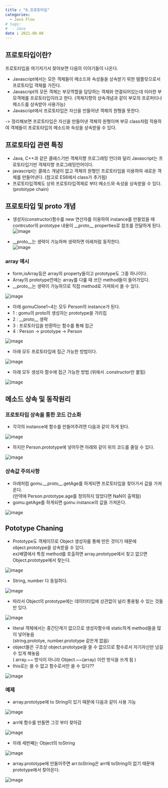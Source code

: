 ```yaml
---
title : "6.프로토타입"
categories:
  - Java Flow
# tags:
#  - Java
date : 2021-08-08
---
```


## 프로토타입이란?  
  
프로토타입을 여기저기서 찾아보면 다음의 이야기들이 나온다.  
- Javascript에서는 모든 객체들이 메소드와 속성들을 상속받기 위한 템플릿으로서 프로토타입 객체를 가진다. 
- Javascript의 모든 객체는 부모역할을 담당하는 객체와 연결되어있는데 이러한 부모객체를 프로토타입이라고 한다. (객체지향의 상속개념과 같이 부모의 프로퍼티나 메소드를 상속받아 사용가능)  
- Javascript에서 프로토타입은 자신을 만들어낸 객체의 원형을 뜻한다.  
  
-> 정리해보면 프로토타입은 자신을 만들어낸 객체의 원형이며 부모 class처럼 작용하여 객체들이 프로토타입의 메소드와 속성을 상속받을 수 있다.  

## 프로토타입 관련 특징  

- Java, C++과 같은 클래스기반 객체지향 프로그래밍 언더와 달리 Javascript는 프로토타입기반 객체지향 프로그래밍언어이다.  
- javascript는 클래스 개념이 없고 객체의 원형인 프로토타입을 이용하여 새로운 객체를 만들어낸다. (참고로 ES6에서 class가 추가됨)     
- 프로토타입객체도 상위 프로토타입객체로 부터 메소드와 속성을 상속받을 수 있다. (prototype chain)  


## 프로토타입 및 proto 개념  

- 생성자(constructor)함수를 new 연산자를 이용하여 instance를 만들었을 때 contrcutor의 prototype 내용이 \_\_proto\_\_ properties로 참조를 전달하게 된다.    
![image](https://user-images.githubusercontent.com/71579659/128615207-276b10de-7af3-40e8-ac00-21fb904402cf.png)

- \_\_proto\_\_는 생략이 가능하며 생략하면 아래처럼 동작한다.  
![image](https://user-images.githubusercontent.com/71579659/128615226-a02c1e58-0d24-4930-8975-8d7891bc15c3.png)

### array 예시  

- form,isArray등은 array의 property들이고 prototype도 그중 하나이다.  
- Array의 prototype안에는 array를 다룰 때 쓰던 method들이 들어가있다.  
- \_\_proto\_\_는 생략이 가능하므로 직접 method로 가져와서 쓸 수 있다.  

![image](https://user-images.githubusercontent.com/71579659/128615292-c91a407b-1521-47bd-93c3-7643b88c482e.png)
  
  
- 아래 gomuClone1~4는 모두 Person의 instance가 된다.  
- 1 : gomu의 proto의 생성자는 prototype을 가리킴  
- 2 : \_\_proto\_\_ 생략  
- 3 : 프로토타입을 반환하는 함수를 통해 접근  
- 4 : Person -> prototype -> Person  
  
![image](https://user-images.githubusercontent.com/71579659/128631067-f9f426c2-6649-4063-a04b-481fb826ed97.png)


- 아래 모두 프로토타입에 접근 가능한 방법이다.   

![image](https://user-images.githubusercontent.com/71579659/128615402-4660588d-eccf-49ab-9a82-932249470ee9.png)
  
  
- 아래 모두 생성자 함수에 접근 가능한 방법 (위에서 .constructor만 붙힘)  

![image](https://user-images.githubusercontent.com/71579659/128615417-31755ad2-d5e7-4a13-ba52-e17e2f2dd8e2.png)
  
  
## 메소드 상속 및 동작원리  

### 프로토타입 상속을 통한 코드 간소화   

- 각각의 instance에 함수를 만들어주려면 다음과 같이 하게 된다.  
  
![image](https://user-images.githubusercontent.com/71579659/128615475-b607129d-9703-4e29-9720-a8a27aa13cc9.png)  
  
- 하지만 Person.prototype에 넣어두면 아래와 같이 위의 코드를 줄일 수 있다.  

![image](https://user-images.githubusercontent.com/71579659/128615483-e0e7f3f3-1884-424a-8929-1267f6b2a2a7.png)
    
### 상속값 주의사항  
  
- 아래처럼 gomu.\_\_proto\_\_.getAge를 하게되면 프로토타입을 찾아가서 값을 가져온다.   
(만약에 Person.prototype.age를 정의하지 않았다면 NaN이 출력됨)  
-  gomu.getAge를 하게되면 gomu instance의 값을 가져온다.  

![image](https://user-images.githubusercontent.com/71579659/128615614-af84dd07-71ab-4a80-8f83-e7da110797a0.png)

## Pototype Chaning  
  
- Prototype도 객체이므로 Object 생성자를 통해 만든 것이기 때문에 object.prototype을 상속받을 수 있다.   
ex)배열에서 특정 method를 호출하면 array.prototype에서 찾고 없으면 Object.prototype에서 찾는다.   
  
![image](https://user-images.githubusercontent.com/71579659/128615756-fe3593cf-200d-46a5-9d25-a6973b922480.png)

- String, number 다 동일하다.  

![image](https://user-images.githubusercontent.com/71579659/128615791-fc20d359-fd11-4de6-b261-3dcf505fe713.png)
  
- 따라서 Object의 prototype에는 데이터타입에 상관없이 널리 통용될 수 있는 것들만 있다.  

![image](https://user-images.githubusercontent.com/71579659/128615804-4716967e-2160-4c60-b2c7-716a63c16605.png)


- literal 객체에서는 중간단계가 없으므로 생성자함수에 static하게 method들을 많이 넣어놓음  
(string.prototye, number.prototype 같은게 없음)  
- object들은 구조상 object.prototype을 쓸 수 없으므로 함수로서 자기자신만 넘길 수 있게 해놓음  
( array.\~\~ 방식이 아니라 Object.\~\~(array)  이런 방식을 쓰게 됨 )    
- this로는 쓸 수 없고 함수로서만 쓸 수 있다??  

![image](https://user-images.githubusercontent.com/71579659/128631980-56532704-5f25-41be-b68d-dbd60f64b25e.png)

  
### 예제  
  
- array.prototype에 to String이 있기 때문에 다음과 같이 사용 가능  

![image](https://user-images.githubusercontent.com/71579659/128615968-6a9137b2-7fc4-48df-8ef2-d5b9b2c9d0fc.png)

- arr에 함수를 만들면 그것 부터 찾아감  

![image](https://user-images.githubusercontent.com/71579659/128616072-91dc8581-6cf8-4e45-a4d6-c4959427d17f.png)

- 아래 세번째는 Object의 toString  

![image](https://user-images.githubusercontent.com/71579659/128616118-ca3ae946-7ce9-4fe3-b371-577a9abe297e.png)

- array.prototype에 만들어주면 arr.toString은 arr에 toString이 없기 때문에 prototype에서 찾아온다.  

![image](https://user-images.githubusercontent.com/71579659/128616146-44c02329-b118-4d8e-903b-224a188ea14a.png)


